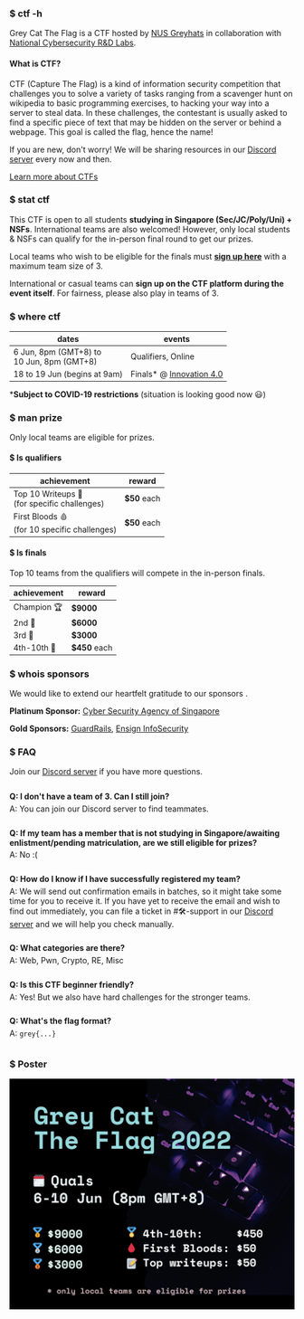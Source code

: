 ### $ ctf -h

Grey Cat The Flag is a CTF hosted by [NUS Greyhats](https://nusgreyhats.org) in collaboration with [National Cybersecurity R&D Labs](https://ncl.sg).

#### What is CTF?

CTF (Capture The Flag) is a kind of information security competition that challenges you to solve a variety of tasks ranging from a scavenger hunt on wikipedia to basic programming exercises, to hacking your way into a server to steal data. In these challenges, the contestant is usually asked to find a specific piece of text that may be hidden on the server or behind a webpage. This goal is called the flag, hence the name!

If you are new, don't worry! We will be sharing resources in our [Discord server](https://discord.gg/d9wbXEP2wN) <i style="color: #738adb" class="fab fa-discord"></i> every now and then.

[Learn more about CTFs](https://dev.to/atan/what-is-ctf-and-how-to-get-started-3f04)

### $ stat ctf

This CTF is open to all students **studying in Singapore (Sec/JC/Poly/Uni) + NSFs**. International teams are also welcomed! However, only local students & NSFs can qualify for the in-person final round to get our prizes.

Local teams who wish to be eligible for the finals must [**sign up here**](/reg) with a maximum team size of 3.

International or casual teams can **sign up on the CTF platform during the event itself**. For fairness, please also play in teams of 3.

### $ where ctf

dates | events
-- | --
6 Jun, 8pm (GMT+8) to<br/>10 Jun, 8pm (GMT+8) | Qualifiers, Online
18 to 19 Jun (begins at 9am) | Finals* @ [Innovation 4.0](https://goo.gl/maps/2v6W1HnpuAwjyQPu5)

***Subject to COVID-19 restrictions** (situation is looking good now 😃)

### $ man prize

Only local teams are eligible for prizes.

#### $ ls qualifiers

achievement | reward
-- | --
Top 10 Writeups 📝 <br/>(for specific challenges)  | **$50** each
First Bloods 🩸 <br/>(for 10 specific challenges) | **$50** each

#### $ ls finals

Top 10 teams from the qualifiers will compete in the in-person finals.

achievement | reward
-- | --
Champion 🏆 | **$9000**
2nd 🥈 | **$6000**
3rd 🥉 | **$3000**
4th-10th 🙂 | **$450** each

### $ whois sponsors

We would like to extend our heartfelt gratitude to our sponsors <i style="color: #ff0000" class="fa-solid fa-heart"></i>.

<i style="color: #E5E4E2" class="fa-solid fa-coins"></i> **Platinum Sponsor:** [Cyber Security Agency of Singapore](https://www.csa.gov.sg/)

<i style="color: #FFD700" class="fa-solid fa-coins"></i> **Gold Sponsors:** [GuardRails](https://www.guardrails.io/), [Ensign InfoSecurity](https://www.ensigninfosecurity.com/)

### $ FAQ

Join our [Discord server](https://discord.gg/d9wbXEP2wN) <i style="color: #738adb" class="fab fa-discord"></i> if you have more questions.

<style>
.qna {
    padding-top: 0.5rem;
    padding-bottom: 0.5rem;
}

.qna p {
    margin-top: 0.3rem;
    margin-bottom: 0.3rem;
}
</style>

<div class="qna">
<p><strong>Q: I don't have a team of 3. Can I still join?</strong></p>
<p>A: You can join our Discord server to find teammates.</p>
</div>

<div class="qna">
<p><strong>Q: If my team has a member that is not studying in Singapore/awaiting enlistment/pending matriculation, are we still eligible for prizes?</strong></p>
<p>A: No :(</p>
</div>

<div class="qna">
<p><strong>Q: How do I know if I have successfully registered my team?</strong></p>
<p>A: We will send out confirmation emails in batches, so it might take some time for you to receive it. If you have yet to receive the email and wish to find out immediately, you can file a ticket in #🛠-support in our <a href="https://discord.gg/d9wbXEP2wN">Discord server</a> and we will help you check manually.</p>
</div>

<div class="qna">
<p><strong>Q: What categories are there?</strong></p>
<p>A: Web, Pwn, Crypto, RE, Misc</p>
</div>

<div class="qna">
<p><strong>Q: Is this CTF beginner friendly?</strong></p>
<p>A: Yes! But we also have hard challenges for the stronger teams.</p>
</div>

<div class="qna">
<p><strong>Q: What's the flag format?</strong></p>
<p>A: <code>grey{...}</code></p>
</div>

### $ Poster

<img style="max-width: 100%" src="/teaser.png"/>
